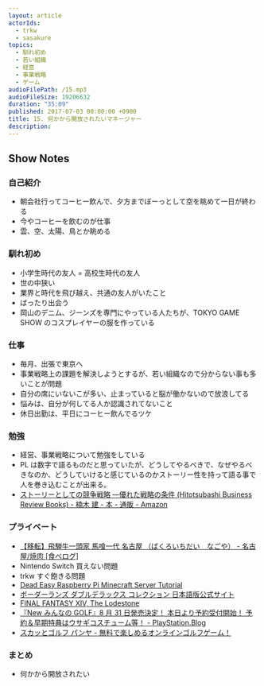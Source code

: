 ```yaml
---
layout: article
actorIds:
  - trkw
  - sasakure
topics:
  - 馴れ初め
  - 若い組織
  - 経営
  - 事業戦略
  - ゲーム
audioFilePath: /15.mp3
audioFileSize: 19206632
duration: "35:09"
published: 2017-07-03 00:00:00 +0900
title: 15. 何かから開放されたいマネージャー
description:
---
```


## Show Notes

### 自己紹介

* 朝会社行ってコーヒー飲んで、夕方までぼーっとして空を眺めて一日が終わる
* 今やコーヒーを飲むのが仕事
* 雲、空、太陽、鳥とか眺める

### 馴れ初め

* 小学生時代の友人 = 高校生時代の友人
* 世の中狭い
* 業界と時代を飛び越え、共通の友人がいたこと
* ばったり出会う
* 岡山のデニム、ジーンズを専門にやっている人たちが、TOKYO GAME SHOW のコスプレイヤーの服を作っている

### 仕事

* 毎月、出張で東京へ
* 事業戦略上の課題を解決しようとするが、若い組織なので分からない事も多いことが問題
* 自分の席にいないこが多い、止まっていると脳が働かないので放浪してる
* 悩みは、自分が何してる人か認識されてないこと
* 休日出勤は、平日にコーヒー飲んでるツケ

### 勉強

* 経営、事業戦略について勉強をしている
* PL は数字で語るものだと思っていたが、どうしてやるべきで、なぜやるべきなのか、どうしていけると感じているのかストーリー性を持って語る事で人を巻き込むことが出来る。
* [ストーリーとしての競争戦略 ―優れた戦略の条件 (Hitotsubashi Business Review Books) - 楠木 建 - 本 - 通販 - Amazon](https://www.amazon.co.jp/dp/4492532706)

### プライベート

* [【移転】飛騨牛一頭家 馬喰一代 名古屋 （ばくろいちだい　なごや） - 名古屋/焼肉 [食べログ]](https://tabelog.com/aichi/A2301/A230101/23063302/)
* Nintendo Switch 買えない問題
* trkw すぐ飽きる問題
* [Dead Easy Raspberry Pi Minecraft Server Tutorial](https://pimylifeup.com/raspberry-pi-minecraft-server/)
* [ボーダーランズ ダブルデラックス コレクション 日本語版公式サイト](http://borderlands2k.jp/DDC/)
* [FINAL FANTASY XIV, The Lodestone](http://jp.finalfantasyxiv.com/lodestone/)
* [『New みんなの GOLF』8 月 31 日発売決定！ 本日より予約受付開始！ 予約＆早期特典はウサギコスチューム等！ - PlayStation.Blog](https://www.jp.playstation.com/blog/detail/4863/20170417-newmingol.html)
* [スカッとゴルフ パンヤ - 無料で楽しめるオンラインゴルフゲーム！](https://www.pangya.jp/)

### まとめ

* 何かから開放されたい

